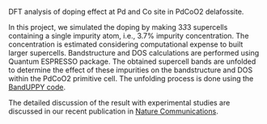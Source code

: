 DFT analysis of doping effect at Pd and Co site in PdCoO2 delafossite. 

In this project, we simulated the doping by making 3*3*3 supercells containing a single impurity atom, i.e., 3.7% impurity concentration. The concentration is estimated considering computational expense to built larger supercells. Bandstructure and DOS calculations are performed using  Quantum ESPRESSO package. The obtained supercell bands are unfolded to determine the effect of these impurities on the bandstructure and DOS within the PdCoO2 primitive cell. The unfolding process is done using the [BandUPPY code](https://github.com/band-unfolding/banduppy). 

The detailed discussion of the result with experimental studies are discussed in our recent publication in [Nature Communications](https://www.nature.com/articles/s41467-024-45239-6). 

